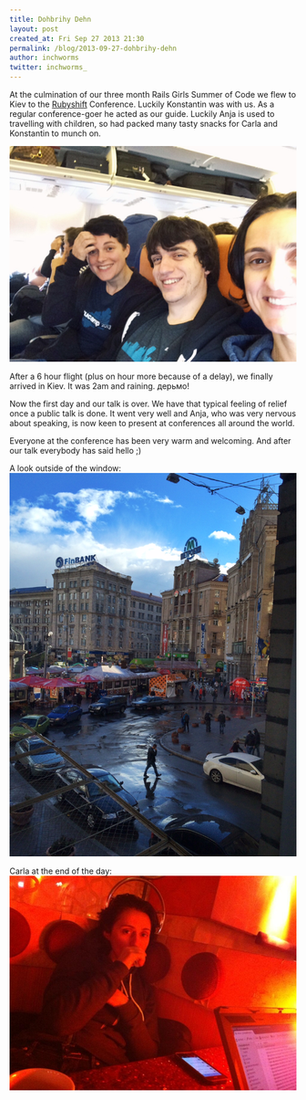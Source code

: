 ```yaml
---
title: Dohbrihy Dehn
layout: post
created_at: Fri Sep 27 2013 21:30
permalink: /blog/2013-09-27-dohbrihy-dehn
author: inchworms
twitter: inchworms_
---
```


At the culmination of our three month Rails Girls Summer of Code we flew to Kiev to the [Rubyshift](http://rubyshift.org/) Conference. Luckily Konstantin was with us. As a regular conference-goer he acted as our guide. Luckily Anja is used to travelling with children, so had packed many tasty snacks for Carla and Konstantin to munch on.

![inchworms_in_airplane](/images/inchworms_in_airplane.jpg)

After a 6 hour flight (plus on hour more because of a delay), we finally arrived in Kiev. It was 2am and raining. дерьмо!

Now the first day and our talk is over. We have that typical feeling of relief once a public talk is done. It went very well and Anja, who was very nervous about speaking, is now keen to present at conferences all around the world. 

Everyone at the conference has been very warm and welcoming. And after our talk everybody has said hello ;)

A look outside of the window:
![our hotel](/images/hotel.jpg)

Carla at the end of the day:
![carla in a bar](/images/carla_in_kiev.jpg)



